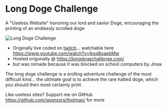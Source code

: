 # Long Doge Challenge
A "Useless Website" honoring our lord and savior Doge, encouraging the printing of an endlessly scrolled doge

![Long Doge Challenge](https://longdogechallenge.com/assets/share.png)

- Originally live coded on [twitch](https://www.twitch.tv/timbuildsuselesswebsites)... watchable here https://www.youtube.com/watch?v=Iksq8oaebMw
- Hosted origonally @ https://longdogechallenge.com/
- but was remade because it was blocked on school computers by Jmax

The long doge challenge is a srolling adventure challenge of the most difficult kind... the ultimate goal is to achieve the rare hatted doge, which you should then most certainly print.

Like useless sites? Support me on GitHub https://github.com/sponsors/tholman/ for more
